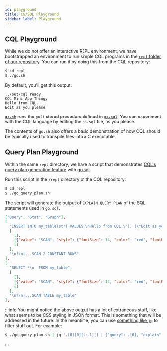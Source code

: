 ```yaml
---
id: playground
title: CG/SQL Playground
sidebar_label: Playground
---
```


## CQL Playground
While we do not offer an interactive REPL environment, we have bootstrapped an environment to run simple CQL programs in the [`repl` folder of our repository](https://github.com/facebookincubator/CG-SQL/tree/main/sources/repl). You can run it by doing this from the CQL repository:

```bash
$ cd repl
$ ./go.sh
```

By default, you'll get this output:
```
../out/cql ready
CQL Mini App Thingy
Hello from CQL.
Edit as you please
```

[`go.sh`](https://github.com/facebookincubator/CG-SQL/tree/main/sources/repl/go.sh) runs the `go()` stored procedure defined in [`go.sql`](https://github.com/facebookincubator/CG-SQL/tree/main/sources/repl/go.sql). You can experiment with the CQL language by editing the `go.sql` file, as you please.

The contents of `go.sh` also offers a basic demonstration of how CQL should be typically used to transpile files into a C executable.

## Query Plan Playground
Within the same `repl` directory, we have a script that demonstrates [CQL's query plan generation feature](/cql-guide/ch15) with [go.sql](https://github.com/facebookincubator/CG-SQL/tree/main/sources/repl/go.sql).

Run this script in the `/repl` directory of the CQL repository:
```bash
$ cd repl
$ ./go_query_plan.sh
```

The script will generate the output of `EXPLAIN QUERY PLAN` of the SQL statements used in `go.sql`.

```json
["Query", "Stat", "Graph"],
[
  "INSERT INTO my_table(str) VALUES(\"Hello from CQL.\"), (\"Edit as you please.\")",
  [
    [],
    [{"value": "SCAN", "style": {"fontSize": 14, "color": "red", "fontWeight": "bold"}}, {"value": 1, "style": {"fontSize": 14, "color": "red", "fontWeight": "bold"}}],
    []
  ],
  "\n?\n|...SCAN 2 CONSTANT ROWS"
],
[
  "SELECT *\n  FROM my_table",
  [
    [],
    [{"value": "SCAN", "style": {"fontSize": 14, "color": "red", "fontWeight": "bold"}}, {"value": 1, "style": {"fontSize": 14, "color": "red", "fontWeight": "bold"}}],
    []
  ],
  "\n?\n|...SCAN TABLE my_table"
],
```

:::info
You might notice the above output has a lot of extraneous stuff, like what seems to be CSS styling in JSON format. This is something that will be addressed in the future. In the meantime, you can use [something like `jq`](https://stedolan.github.io/jq/) to filter stuff out. For example:
```bash
$ ./go_query_plan.sh | jq '.[0][0][1:-1][] | {"query": .[0], "explain": .[2]}'
```
:::
